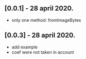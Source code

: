 ## [0.0.1] - 28 april 2020.

- only one method: fromImageBytes

## [0.0.3] - 28 april 2020.

- add example
- coef were not taken in account
